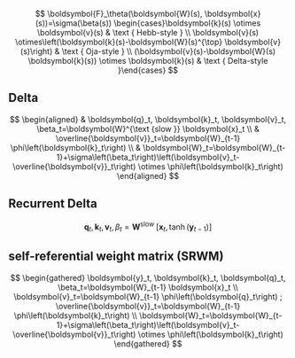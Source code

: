 

$$
\boldsymbol{F}_\theta(\boldsymbol{W}(s), \boldsymbol{x}(s))=\sigma(\beta(s)) \begin{cases}\boldsymbol{k}(s) \otimes \boldsymbol{v}(s) & \text { Hebb-style } \\ \boldsymbol{v}(s) \otimes\left(\boldsymbol{k}(s)-\boldsymbol{W}(s)^{\top} \boldsymbol{v}(s)\right) & \text { Oja-style } \\ (\boldsymbol{v}(s)-\boldsymbol{W}(s) \boldsymbol{k}(s)) \otimes \boldsymbol{k}(s) & \text { Delta-style }\end{cases}
$$


## Delta

$$
\begin{aligned}
& \boldsymbol{q}_t, \boldsymbol{k}_t, \boldsymbol{v}_t, \beta_t=\boldsymbol{W}^{\text {slow }} \boldsymbol{x}_t \\
& \overline{\boldsymbol{v}}_t=\boldsymbol{W}_{t-1} \phi\left(\boldsymbol{k}_t\right) \\
& \boldsymbol{W}_t=\boldsymbol{W}_{t-1}+\sigma\left(\beta_t\right)\left(\boldsymbol{v}_t-\overline{\boldsymbol{v}}_t\right) \otimes \phi\left(\boldsymbol{k}_t\right)
\end{aligned}
$$

## Recurrent Delta

$$
\boldsymbol{q}_t, \boldsymbol{k}_t, \boldsymbol{v}_t, \beta_t=\boldsymbol{W}^{\text {slow }}\left[\boldsymbol{x}_t, \tanh \left(\boldsymbol{y}_{t-1}\right)\right]
$$


## self-referential weight matrix (SRWM)

$$
\begin{gathered}
\boldsymbol{y}_t, \boldsymbol{k}_t, \boldsymbol{q}_t, \beta_t=\boldsymbol{W}_{t-1} \boldsymbol{x}_t \\
\boldsymbol{v}_t=\boldsymbol{W}_{t-1} \phi\left(\boldsymbol{q}_t\right) ; \overline{\boldsymbol{v}}_t=\boldsymbol{W}_{t-1} \phi\left(\boldsymbol{k}_t\right) \\
\boldsymbol{W}_t=\boldsymbol{W}_{t-1}+\sigma\left(\beta_t\right)\left(\boldsymbol{v}_t-\overline{\boldsymbol{v}}_t\right) \otimes \phi\left(\boldsymbol{k}_t\right)
\end{gathered}
$$